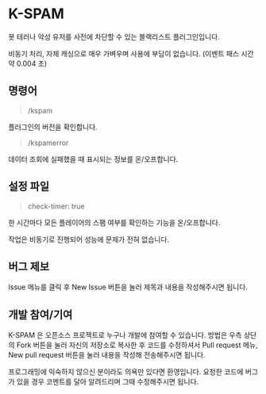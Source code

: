 # K-SPAM
봇 테러나 악성 유저를 사전에 차단할 수 있는 블랙리스트 플러그인입니다.

비동기 처리, 자체 캐싱으로 매우 가벼우며 사용에 부담이 없습니다.
(이벤트 패스 시간 약 0.004 초)

명령어
----
> /kspam

플러그인의 버전을 확인합니다.
> /kspamerror

데이터 조회에 실패했을 때 표시되는 정보를 온/오프합니다.

설정 파일
------
> check-timer: true

한 시간마다 모든 플레이어의 스팸 여부를 확인하는 기능을 온/오프합니다.

작업은 비동기로 진행되어 성능에 문제가 전혀 없습니다.

버그 제보
-----
Issue 메뉴를 클릭 후 New Issue 버튼을 눌러 제목과 내용을 작성해주시면 됩니다.

개발 참여/기여
----
K-SPAM 은 오픈소스 프로젝트로 누구나 개발에 참여할 수 있습니다. 방법은 우측 상단의 Fork 버튼을 눌러 자신의 저장소로 복사한 후 코드를 수정하셔서 Pull request 메뉴, New pull request 버튼을 눌러 내용을 작성해 전송해주시면 됩니다. 

프로그래밍에 익숙하지 않으신 분이라도 의욕만 있다면 환영입니다. 요청한 코드에 버그가 있을 경우 코멘트를 달아 알려드리며 그때 수정해주시면 됩니다.
